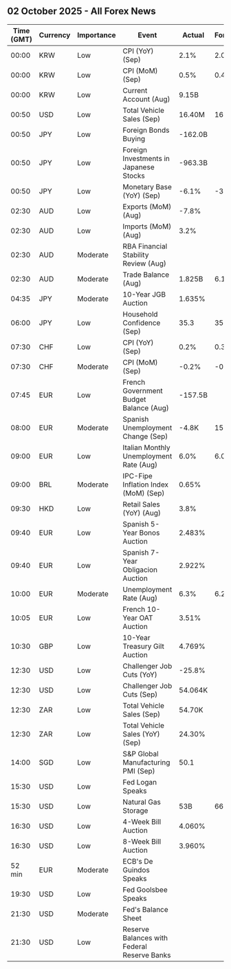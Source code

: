 ## 02 October 2025 - All Forex News

| Time (GMT) | Currency | Importance | Event | Actual | Forecast | Previous |
|------|----------|------------|-------|--------|----------|----------|
| 00:00 | KRW | Low | CPI (YoY) (Sep) | 2.1% | 2.0% | 1.7% |
| 00:00 | KRW | Low | CPI (MoM) (Sep) | 0.5% | 0.4% | -0.1% |
| 00:00 | KRW | Low | Current Account (Aug) | 9.15B |  | 10.78B |
| 00:50 | USD | Low | Total Vehicle Sales (Sep) | 16.40M | 16.20M | 16.10M |
| 00:50 | JPY | Low | Foreign Bonds Buying | -162.0B |  | 816.7B |
| 00:50 | JPY | Low | Foreign Investments in Japanese Stocks | -963.3B |  | -1,747.1B |
| 00:50 | JPY | Low | Monetary Base (YoY) (Sep) | -6.1% | -3.8% | -4.1% |
| 02:30 | AUD | Low | Exports (MoM) (Aug) | -7.8% |  | 2.5% |
| 02:30 | AUD | Low | Imports (MoM) (Aug) | 3.2% |  | -2.4% |
| 02:30 | AUD | Moderate | RBA Financial Stability Review (Aug) |  |  |  |
| 02:30 | AUD | Moderate | Trade Balance (Aug) | 1.825B | 6.130B | 6.612B |
| 04:35 | JPY | Moderate | 10-Year JGB Auction | 1.635% |  | 1.612% |
| 06:00 | JPY | Low | Household Confidence (Sep) | 35.3 | 35.1 | 34.9 |
| 07:30 | CHF | Low | CPI (YoY) (Sep) | 0.2% | 0.3% | 0.2% |
| 07:30 | CHF | Moderate | CPI (MoM) (Sep) | -0.2% | -0.2% | -0.1% |
| 07:45 | EUR | Low | French Government Budget Balance (Aug) | -157.5B |  | -142.0B |
| 08:00 | EUR | Moderate | Spanish Unemployment Change (Sep) | -4.8K | 15.4K | 21.9K |
| 09:00 | EUR | Low | Italian Monthly Unemployment Rate (Aug) | 6.0% | 6.0% | 5.9% |
| 09:00 | BRL | Moderate | IPC-Fipe Inflation Index (MoM) (Sep) | 0.65% |  | 0.04% |
| 09:30 | HKD | Low | Retail Sales (YoY) (Aug) | 3.8% |  | 1.8% |
| 09:40 | EUR | Low | Spanish 5-Year Bonos Auction | 2.483% |  | 2.479% |
| 09:40 | EUR | Low | Spanish 7-Year Obligacion Auction | 2.922% |  | 2.734% |
| 10:00 | EUR | Moderate | Unemployment Rate (Aug) | 6.3% | 6.2% | 6.2% |
| 10:05 | EUR | Low | French 10-Year OAT Auction | 3.51% |  | 3.17% |
| 10:30 | GBP | Low | 10-Year Treasury Gilt Auction | 4.769% |  | 4.522% |
| 12:30 | USD | Low | Challenger Job Cuts (YoY) | -25.8% |  | 13.3% |
| 12:30 | USD | Low | Challenger Job Cuts (Sep) | 54.064K |  | 85.979K |
| 12:30 | ZAR | Low | Total Vehicle Sales (Sep) | 54.70K |  | 51.88K |
| 12:30 | ZAR | Low | Total Vehicle Sales (YoY) (Sep) | 24.30% |  | 18.70% |
| 14:00 | SGD | Low | S&P Global Manufacturing PMI (Sep) | 50.1 |  | 50.0 |
| 15:30 | USD | Low | Fed Logan Speaks |  |  |  |
| 15:30 | USD | Low | Natural Gas Storage | 53B | 66B | 75B |
| 16:30 | USD | Low | 4-Week Bill Auction | 4.060% |  | 4.080% |
| 16:30 | USD | Low | 8-Week Bill Auction | 3.960% |  | 4.000% |
| 52 min | EUR | Moderate | ECB's De Guindos Speaks |  |  |  |
| 19:30 | USD | Low | Fed Goolsbee Speaks |  |  |  |
| 21:30 | USD | Moderate | Fed's Balance Sheet |  |  | 6,608B |
| 21:30 | USD | Low | Reserve Balances with Federal Reserve Banks |  |  | 3.000T |
